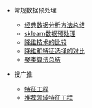 - 常规数据预处理
  - [经典数据分析方法总结](https://mp.weixin.qq.com/s/AeoI12_HlvF9ADVMFDtdgA)
  - [sklearn数据预处理](https://mp.weixin.qq.com/s/kDYfYqnpuRNuCHYTrzKBZw)
  - [降维技术的比较](https://mp.weixin.qq.com/s/16XuaM1LFOXDl9ZbfYAs9Q)
  - [降维和特征选择的对比](https://mp.weixin.qq.com/s/ClzWcW0ag8mSyH4oDYAKmQ)
  - [聚类算法总结](https://mp.weixin.qq.com/s/alKkGPoWm-TBW4JE2XZD8w)

- 搜广推
    - [特征工程](https://mp.weixin.qq.com/s/Qml2OwR-Pu9yqiKxGp1T5Q)
    - [推荐领域特征工程](https://mp.weixin.qq.com/s/znXKG9EDEQDl7jlnpUpFCA)
